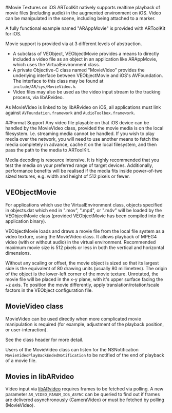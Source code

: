 #Movie Textures on iOS
ARToolKit natively supports realtime playback of movie files (including audio) in the augmented environment on iOS. Video can be manipulated in the scene, including being attached to a marker.

A fully functional example named "ARAppMovie" is provided with ARToolKit for iOS.

Movie support is provided via at 3 different levels of abstraction.

-   A subclass of VEObject, VEObjectMovie provides a means to directly included a video file as an object in an application like ARAppMovie, which uses the VirtualEnvironment class.
-   A private Objective-C class named "MovieVideo" provides the underlying interface between VEObjectMovie and iOS's AVFoundation. The interface to this class may be found at `include/AR/sys/MovieVideo.h`.
-   Video files may also be used as the video input stream to the tracking process, via libARvideo.

As MovieVideo is linked to by libARvideo on iOS, all applications must link against `AVFoundation.framework` and `AudioToolbox.framework`.

##Format Support
Any video file playable on that iOS device can be handled by the MovieVideo class, provided the movie media is on the local filesystem. I.e. streaming media cannot be handled. If you wish to play media over the network, you will need to use another means to fetch the media completely in advance, cache it on the local filesystem, and then pass the path to the media to ARToolKit.

Media decoding is resource intensive. It is highly recommended that you test the media on your preferred range of target devices. Additionally, performance benefits will be realised if the media fits inside power-of-two sized textures, e.g. width and height of 512 pixels or fewer.

## VEObjectMovie
For applications which use the VirtualEnvironment class, objects specified in objects.dat which end in ".mov", ".mp4", or ".m4v" will be loaded by the VEObjectMovie class (provided VEObjectMovie has been compiled into the application binary).

VEObjectMovie loads and draws a movie file from the local file system as a video texture, using the MovieVideo class. It allows playback of MPEG4 video (with or without audio) in the virtual environment. Recommended maximum movie size is 512 pixels or less in both the vertical and horizontal dimensions.

Without any scaling or offset, the movie object is sized so that its largest side is the equivalent of 80 drawing units (usually 80 millimetres). The origin of the object is the lower-left corner of the movie texture. Unrotated, the movie file will be placed in the x-y plane, with it's upper surface facing the +z axis. To position the movie differently, apply translation/rotation/scale factors in the VEObject configuration file.

## MovieVideo class
MovieVideo can be used directly when more complicated movie manipulation is required (for example, adjustment of the playback position, or user-interaction).

See the class header for more detail.

Users of the MovieVideo class can listen for the NSNotification `MovieVideoPlayBackEndedNotification` to be notified of the end of playback of a movie file.

## Movies in libARvideo
Video input via [libARvideo][config_video_capture] requires frames to be fetched via polling. A new parameter `AR_VIDEO_PARAM_IOS_ASYNC` can be queried to find out if frames are delivered asynchronously (CameraVideo) or must be fetched by polling (MovieVideo).

[config_video_capture]: Configuration:config_video_capture
